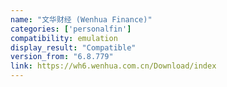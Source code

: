 ```yaml
---
name: "文华财经 (Wenhua Finance)"
categories: ['personalfin']
compatibility: emulation
display_result: "Compatible"
version_from: "6.8.779"
link: https://wh6.wenhua.com.cn/Download/index
---
```

